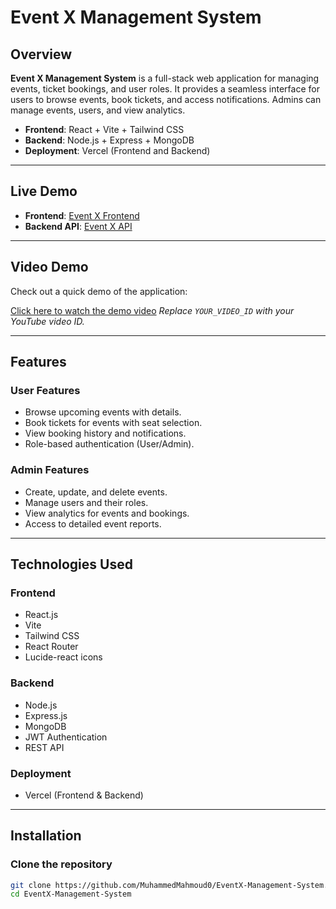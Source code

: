 # Event X Management System

## Overview
**Event X Management System** is a full-stack web application for managing events, ticket bookings, and user roles. It provides a seamless interface for users to browse events, book tickets, and access notifications. Admins can manage events, users, and view analytics.

- **Frontend**: React + Vite + Tailwind CSS  
- **Backend**: Node.js + Express + MongoDB  
- **Deployment**: Vercel (Frontend and Backend)

---

## Live Demo
- **Frontend**: [Event X Frontend](https://event-x-management-project-isy9-qqvyguln5.vercel.app)  
- **Backend API**: [Event X API](https://event-x-management-project.vercel.app/api)  

---

## Video Demo
Check out a quick demo of the application:

[Click here to watch the demo video](./assets/videos/video.mvk)
*Replace `YOUR_VIDEO_ID` with your YouTube video ID.*

---

## Features

### User Features
- Browse upcoming events with details.
- Book tickets for events with seat selection.
- View booking history and notifications.
- Role-based authentication (User/Admin).

### Admin Features
- Create, update, and delete events.
- Manage users and their roles.
- View analytics for events and bookings.
- Access to detailed event reports.

---

## Technologies Used
### Frontend
- React.js
- Vite
- Tailwind CSS
- React Router
- Lucide-react icons

### Backend
- Node.js
- Express.js
- MongoDB
- JWT Authentication
- REST API

### Deployment
- Vercel (Frontend & Backend)

---

## Installation

### Clone the repository
```bash
git clone https://github.com/MuhammedMahmoud0/EventX-Management-System.git
cd EventX-Management-System
